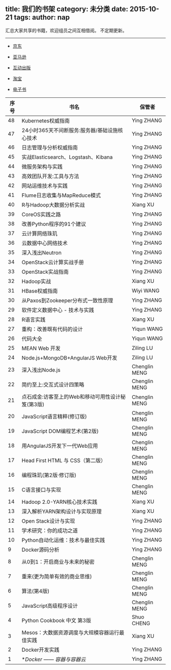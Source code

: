 title: 我们的书架
category: 未分类
date: 2015-10-21
tags: 
author: nap
---
汇总大家共享的书籍，欢迎组员之间互相借阅。
不定期更新。

<!--more-->

---

- [京东](http://www.jd.com/)
- [亚马逊](http://www.amazon.cn/)
- [互动出版](http://www.china-pub.com/)
- [淘宝](http://www.taobao.com/)

- [电子书](http://www.salttiger.com/)

|序号| 书名                                                 | 保管者        | 
|----|------------------------------------------------------|---------------|
| 48 | Kubernetes权威指南                                   | Ying ZHANG    |
| 47 | 24小时365天不间断服务:服务器/基础设施核心技术        | Ying ZHANG    |
| 46 | 日志管理与分析权威指南                               | Ying ZHANG    |
| 45 | 实战Elasticsearch、Logstash、Kibana                  | Ying ZHANG    |
| 44 | 微服务架构与实践                                     | Ying ZHANG    |  
| 43 | 高效团队开发:工具与方法                              | Ying ZHANG    |   
| 42 | 网站运维技术与实践                                   | Ying ZHANG    |  
| 41 | Flume日志收集与MapReduce模式                         | Ying ZHANG    | 
| 40 | R与Hadoop大数据分析实战                              | Xiang XU      |
| 39 | CoreOS实践之路                                       | Ying ZHANG    |
| 38 | 改善Python程序的91个建议                             | Ying ZHANG    |
| 37 | 云计算网络珠玑                                       | Ying ZHANG    |
| 36 | 云数据中心网络技术                                   | Ying ZHANG    |
| 35 | 深入浅出Neutron                                      | Ying ZHANG    |
| 34 | OpenStack云计算实战手册                              | Ying ZHANG    |
| 33 | OpenStack实战指南                                    | Ying ZHANG    |
| 32 | Hadoop实战                                           | Xiang XU      |
| 31 | HBase权威指南                                        | Wiyi WANG     |
| 30 | 从Paxos到Zookeeper分布式一致性原理                   | Ying ZHANG    |
| 29 | 软件定义数据中心 - 技术与实践                        | Ying ZHANG    |
| 28 | R语言实践                                            | Xiang XU      |
| 27 | 重构：改善既有代码的设计                             | Yiqun WANG    |
| 26 | 代码大全                                             | Yiqun WANG    |
| 25 | MEAN Web 开发                                        | Ziling LU     |
| 24 | Node.js+MongoDB+AngularJS Web开发                    | Ziling LU     |
| 23 | 深入浅出Node.js                                      | Chenglin MENG |
| 22 | 简约至上:交互式设计四策略                            | Chenglin MENG |
| 21 | 点石成金:访客至上的Web和移动可用性设计秘笈(第3版)    | Chenglin MENG |
| 20 | JavaScript语言精粹(修订版)                           | Chenglin MENG |
| 19 | JavaScript DOM编程艺术(第2版)                        | Chenglin MENG |
| 18 | 用AngularJS开发下一代Web应用                         | Chenglin MENG |
| 17 | Head First HTML 与 CSS（第二版）                     | Chenglin MENG |
| 16 | 编程珠玑(第2版·修订版)                               | Chenglin MENG |
| 15 | C语言接口与实现                                      | Chenglin MENG |
| 14 | Hadoop 2.0-YARN核心技术实践                          | Xiang XU      |
| 13 | 深入解析YARN架构设计与实现原理                       | Xiang XU      |
| 12 | Open Stack设计与实现                                 | Ying ZHANG    |
| 11 | 学术研究：你的成功之道                               | Ying ZHANG    |
| 10 | Python自动化运维：技术与最佳实践                     | Ying ZHANG    |
| 9  | Docker源码分析                                       | Ying ZHANG    |
| 8  | 从0到1：开启商业与未来的秘密                         | Chenglin MENG |
| 7  | 重来(更为简单有效的商业思维)                         | Chenglin MENG |
| 6  | 算法(第4版)                                          | Chenglin MENG |
| 5  | JavaScript高级程序设计                               | Chenglin MENG |
| 4  | Python Cookbook 中文 第3版                           | Shuo CHENG    |
| 3  | Mesos：大数据资源调度与大规模容器运行最佳实践        | Xiang XU      |
| 2  | Docker开发实践                                       | Ying ZHANG    |
| 1  | **Docker —— 容器与容器云*                            | Ying ZHANG    |
